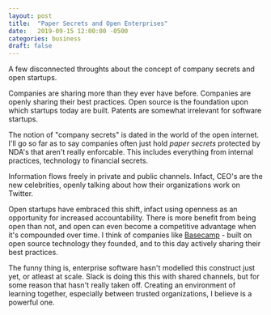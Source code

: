 ```yaml
---
layout: post
title:  "Paper Secrets and Open Enterprises"
date:   2019-09-15 12:00:00 -0500
categories: business
draft: false
---
```


A few disconnected throughts about the concept of company secrets and open startups.

Companies are sharing more than they ever have before. Companies are openly sharing their best practices. Open source is the foundation upon which startups today are built. Patents are somewhat irrelevant for software startups. 

The notion of "company secrets" is dated in the world of the open internet. I'll go so far as to say companies often just hold _paper secrets_ protected by NDA's that aren't really enforcable. This includes everything from internal practices, technology to financial secrets. 

Information flows freely in private and public channels. Infact, CEO's are the new celebrities, openly talking about how their organizations work on Twitter. 

Open startups have embraced this shift, infact using openness as an opportunity for increased accountability. There is more benefit from being open than not, and open can even become a competitive advantage when it's compounded over time. I think of companies like [Basecamp](https://www.basecamp.com) - built on open source technology they founded, and to this day actively sharing their best practices. 

The funny thing is, enterprise software hasn't modelled this construct just yet, or atleast at scale. Slack is doing this this with shared channels, but for some reason that hasn't really taken off. Creating an environment of learning together, especially between trusted organizations, I believe is a powerful one. 